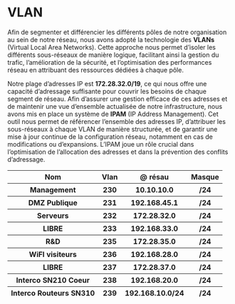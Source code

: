 # VLAN 

Afin de segmenter et différencier les différents pôles de notre organisation au sein de notre réseau, nous avons adopté la technologie des **VLANs** (Virtual Local Area Networks). Cette approche nous permet d’isoler les différents sous-réseaux de manière logique, facilitant ainsi la gestion du trafic, l’amélioration de la sécurité, et l’optimisation des performances réseau en attribuant des ressources dédiées à chaque pôle.

Notre plage d’adresses IP est **172.28.32.0/19**, ce qui nous offre une capacité d’adressage suffisante pour couvrir les besoins de chaque segment de réseau. Afin d’assurer une gestion efficace de ces adresses et de maintenir une vue d’ensemble actualisée de notre infrastructure, nous avons mis en place un système de **IPAM** (IP Address Management). Cet outil nous permet de référencer l’ensemble des adresses IP, d’attribuer les sous-réseaux à chaque VLAN de manière structurée, et de garantir une mise à jour continue de la configuration réseau, notamment en cas de modifications ou d’expansions. L’IPAM joue un rôle crucial dans l’optimisation de l’allocation des adresses et dans la prévention des conflits d’adressage.

<table>
    <thead>
        <tr>
            <th>Nom</th> 
            <th>Vlan</th>
            <th>@ résau</th>
            <th>Masque</th>
        <tr>
            <th>Management</th>
            <th>230</th>
            <th>10.10.10.0</th>
            <th>/24</th>
        </tr>
            <th>DMZ Publique</th>
            <th>231</th>
            <th>192.168.45.1</th>
            <th>/24</th>
        </tr>
            <th>Serveurs</th>
            <th>232</th>
            <th>172.28.32.0</th>
            <th>/24</th>
        </tr>
            <th>LIBRE</th>
            <th>233</th>
            <th>192.168.33.0</th>
            <th>/24
        </tr>
            <th>R&D</th>
            <th>235</th>
            <th>172.28.35.0</th>
            <th>/24</th>
        </tr>
            <th>WiFI visiteurs</th>
            <th>236</th>
            <th>192.168.28.0</th>
            <th>/24</th>
        </tr>
            <th>LIBRE</th>
            <th>237</th>
            <th>172.28.37.0</th>
            <th>/24</th>
        </tr>
            <th>Interco SN210 Coeur</th>
            <th>238</th>
            <th>192.168.20.0</th>
            <th>/24</th>
        </tr>
            <th>Interco Routeurs SN310</th>
            <th>239</th>
            <th>192.168.10.0/24</th>
            <th>/24</th>
        </tr>
    </body>
    </body>
</table>
    

